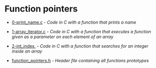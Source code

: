 # Function pointers

- [0-print_name.c](https://github.com/KristiSeraj/holbertonschool-low_level_programming/blob/main/0x0F-function_pointers/0-print_name.c) -
*Code in C with a function that prints a name*

- [1-array_iterator.c](https://github.com/KristiSeraj/holbertonschool-low_level_programming/blob/main/0x0F-function_pointers/1-array_iterator.c) -
*Code in C with a function that executes a function given as a parameter on each element of an array*

- [2-int_index.](https://github.com/KristiSeraj/holbertonschool-low_level_programming/blob/main/0x0F-function_pointers/2-int_index.c) -
*Code in C with a function that searches for an integer inside an array*

- [function_pointers.h](https://github.com/KristiSeraj/holbertonschool-low_level_programming/blob/main/0x0F-function_pointers/function_pointers.h) -
*Header file containing all functions prototypes*
